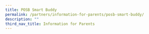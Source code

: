 ```yaml
---
title: POSB Smart Buddy
permalink: /partners/information-for-parents/posb-smart-buddy/
description: ""
third_nav_title: Information for Parents
---
```

